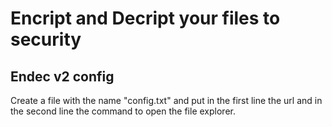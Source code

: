 # Encript and Decript your files to security

## Endec v2 config
Create a file with the name "config.txt" and put in the first line the url and in the second line the command to open the file explorer.
